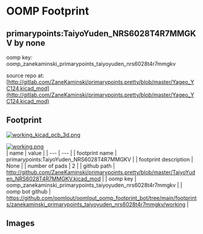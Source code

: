 # OOMP Footprint  
## primarypoints:TaiyoYuden_NRS6028T4R7MMGKV  by none  
  
oomp key: oomp_zanekaminski_primarypoints_taiyoyuden_nrs6028t4r7mmgkv  
  
source repo at: [http://gitlab.com/ZaneKaminski/primarypoints.pretty/blob/master/Yageo_YC124.kicad_mod](http://gitlab.com/ZaneKaminski/primarypoints.pretty/blob/master/Yageo_YC124.kicad_mod)  
## Footprint  
  
[![working_kicad_pcb_3d.png](working_kicad_pcb_3d_600.png)](working_kicad_pcb_3d.png)  
  
[![working.png](working_600.png)](working.png)  
| name | value | 
| --- | --- | 
| footprint name | primarypoints:TaiyoYuden_NRS6028T4R7MMGKV | 
| footprint description | None | 
| number of pads | 2 | 
| github path | http://github.com/ZaneKaminski/primarypoints.pretty/blob/master/TaiyoYuden_NRS6028T4R7MMGKV.kicad_mod | 
| oomp key | oomp_zanekaminski_primarypoints_taiyoyuden_nrs6028t4r7mmgkv | 
| oomp bot github | https://github.com/oomlout/oomlout_oomp_footprint_bot/tree/main/footprints/zanekaminski_primarypoints_taiyoyuden_nrs6028t4r7mmgkv/working | 
## Images  
